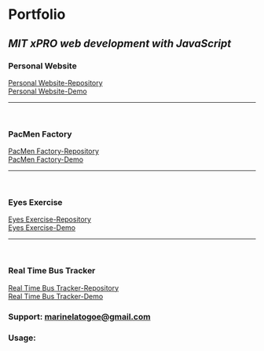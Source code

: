 # **Portfolio**

## _MIT xPRO web development with JavaScript_


### Personal Website
<a href="https://github.com/Marinela26/Personal-Website">Personal Website-Repository</a>
<br>
<a href="https://marinela26.github.io/Personal-Website/">Personal Website-Demo</a>

<hr>
<br>



### PacMen Factory
<a href="https://github.com/Marinela26/PacMen-Factory">PacMen Factory-Repository</a>
<br>
<a href="https://marinela26.github.io/PacMen-Factory/">PacMen Factory-Demo</a>

<hr>
<br>


### Eyes Exercise
<a href="https://github.com/Marinela26/Eyes-Exercise">Eyes Exercise-Repository</a>
<br>
<a href="https://marinela26.github.io/Eyes-Exercise/">Eyes Exercise-Demo</a>

<hr>
<br>

### Real Time Bus Tracker
<a href="https://github.com/Marinela26/Real-Time-Bus-Tracker">Real Time Bus Tracker-Repository</a>
<br>
<a href="https://marinela26.github.io/Real-Time-Bus-Tracker/">Real Time Bus Tracker-Demo</a>


### Support: marinelatogoe@gmail.com

### Usage:

